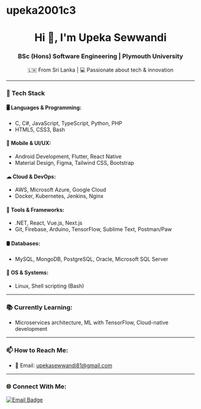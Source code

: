 # upeka2001c3
<h1 align="center">Hi 👋, I'm Upeka Sewwandi</h1>
<h3 align="center">BSc (Hons) Software Engineering | Plymouth University</h3>
<p align="center">🇱🇰 From Sri Lanka | 💻 Passionate about tech & innovation</p>

---

### 🚀 Tech Stack

#### 🖥 Languages & Programming:
- C, C#, JavaScript, TypeScript, Python, PHP
- HTML5, CSS3, Bash

#### 📱 Mobile & UI/UX:
- Android Development, Flutter, React Native
- Material Design, Figma, Tailwind CSS, Bootstrap

#### ☁ Cloud & DevOps:
- AWS, Microsoft Azure, Google Cloud
- Docker, Kubernetes, Jenkins, Nginx

#### 🧠 Tools & Frameworks:
- .NET, React, Vue.js, Next.js
- Git, Firebase, Arduino, TensorFlow, Sublime Text, Postman/Paw

#### 🛢 Databases:
- MySQL, MongoDB, PostgreSQL, Oracle, Microsoft SQL Server

#### 🐧 OS & Systems:
- Linux, Shell scripting (Bash)

---
### 📚 Currently Learning:
- Microservices architecture, ML with TensorFlow, Cloud-native development

---

### 📫 How to Reach Me:
- 📧 Email: [upekasewwandi81@gmail.com](mailto:upekasewwandi81@gmail.com)

---

### 🌐 Connect With Me:
<p align="left">
  <a href="mailto:upekasewwandi81@gmail.com"><img src="https://img.shields.io/badge/Email-Contact-blue?style=for-the-badge&logo=gmail" alt="Email Badge"/></a>
</p>









